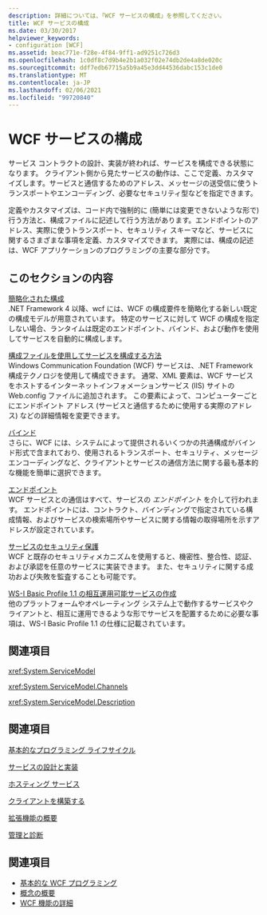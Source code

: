 ```yaml
---
description: 詳細については、「WCF サービスの構成」を参照してください。
title: WCF サービスの構成
ms.date: 03/30/2017
helpviewer_keywords:
- configuration [WCF]
ms.assetid: beac771e-f28e-4f84-9ff1-ad9251c726d3
ms.openlocfilehash: 1c0df8c7d9b4e2b1a032f02e74db2de4a8de020c
ms.sourcegitcommit: ddf7edb67715a5b9a45e3dd44536dabc153c1de0
ms.translationtype: MT
ms.contentlocale: ja-JP
ms.lasthandoff: 02/06/2021
ms.locfileid: "99720840"
---
```

# <a name="configuring-wcf-services"></a>WCF サービスの構成

サービス コントラクトの設計、実装が終われば、サービスを構成できる状態になります。 クライアント側から見たサービスの動作は、ここで定義、カスタマイズします。サービスと通信するためのアドレス、メッセージの送受信に使うトランスポートやエンコーディング、必要なセキュリティ型などを指定できます。  
  
 定義やカスタマイズは、コード内で強制的に (簡単には変更できないような形で) 行う方法と、構成ファイルに記述して行う方法があります。エンドポイントのアドレス、実際に使うトランスポート、セキュリティ スキーマなど、サービスに関するさまざまな事項を定義、カスタマイズできます。 実際には、構成の記述は、WCF アプリケーションのプログラミングの主要な部分です。  
  
## <a name="in-this-section"></a>このセクションの内容  

 [簡略化された構成](simplified-configuration.md)  
 .NET Framework 4 以降、wcf には、WCF の構成要件を簡略化する新しい既定の構成モデルが用意されています。 特定のサービスに対して WCF の構成を指定しない場合、ランタイムは既定のエンドポイント、バインド、および動作を使用してサービスを自動的に構成します。  
  
 [構成ファイルを使用してサービスを構成する方法](configuring-services-using-configuration-files.md)  
 Windows Communication Foundation (WCF) サービスは、.NET Framework 構成テクノロジを使用して構成できます。 通常、XML 要素は、WCF サービスをホストするインターネットインフォメーションサービス (IIS) サイトの Web.config ファイルに追加されます。 この要素によって、コンピューターごとにエンドポイント アドレス (サービスと通信するために使用する実際のアドレス) などの詳細情報を変更できます。  
  
 [バインド](bindings.md)  
 さらに、WCF には、システムによって提供されるいくつかの共通構成がバインド形式で含まれており、使用されるトランスポート、セキュリティ、メッセージエンコーディングなど、クライアントとサービスの通信方法に関する最も基本的な機能を簡単に選択できます。  
  
 [エンドポイント](endpoints.md)  
 WCF サービスとの通信はすべて、サービスの *エンドポイント* を介して行われます。 エンドポイントには、コントラクト、バインディングで指定されている構成情報、およびサービスの検索場所やサービスに関する情報の取得場所を示すアドレスが設定されています。  
  
 [サービスのセキュリティ保護](securing-services.md)  
 WCF と既存のセキュリティメカニズムを使用すると、機密性、整合性、認証、および承認を任意のサービスに実装できます。 また、セキュリティに関する成功および失敗を監査することも可能です。  
  
 [WS-I Basic Profile 1.1 の相互運用可能サービスの作成](./creating-ws-i-basic-profile-1-1-interoperable-services.md)  
 他のプラットフォームやオペレーティング システム上で動作するサービスやクライアントと、相互に運用できるような形でサービスを配置するために必要な事項は、WS-I Basic Profile 1.1 の仕様に記載されています。  
  
## <a name="reference"></a>関連項目  

 <xref:System.ServiceModel>  
  
 <xref:System.ServiceModel.Channels>  
  
 <xref:System.ServiceModel.Description>  
  
## <a name="related-sections"></a>関連項目  

 [基本的なプログラミング ライフサイクル](basic-programming-lifecycle.md)  
  
 [サービスの設計と実装](designing-and-implementing-services.md)  
  
 [ホスティング サービス](hosting-services.md)  
  
 [クライアントを構築する](building-clients.md)  
  
 [拡張機能の概要](introduction-to-extensibility.md)  
  
 [管理と診断](./diagnostics/index.md)  
  
## <a name="see-also"></a>関連項目

- [基本的な WCF プログラミング](basic-wcf-programming.md)
- [概念の概要](conceptual-overview.md)
- [WCF 機能の詳細](./feature-details/index.md)
